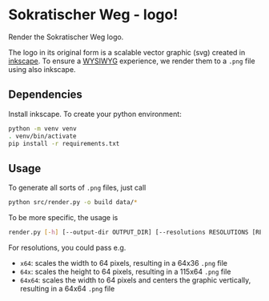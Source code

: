 # Sokratischer Weg - logo!

Render the Sokratischer Weg logo.

The logo in its original form is a scalable vector graphic (svg) created in
[inkscape](inkscape.org). To ensure a [WYSIWYG](de.wikipedia.org/wiki/WYSIWYG)
experience, we render them to a `.png` file using also inkscape.

## Dependencies

Install inkscape. To create your python environment:

```sh
python -m venv venv
. venv/bin/activate
pip install -r requirements.txt
```

## Usage

To generate all sorts of `.png` files, just call

```sh
python src/render.py -o build data/*
```

To be more specific, the usage is

```sh
render.py [-h] [--output-dir OUTPUT_DIR] [--resolutions RESOLUTIONS [RESOLUTIONS ...]] files [files ...]
```

For resolutions, you could pass e.g.
* `x64`: scales the width to 64 pixels, resulting in a 64x36 `.png` file
* `64x`: scales the height to 64 pixels, resulting in a 115x64 `.png` file
* `64x64`: scales the width to 64 pixels and centers the graphic vertically, resulting in a 64x64 `.png` file
